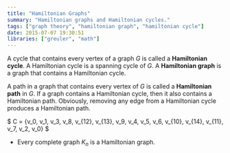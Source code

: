```yaml
---
title: "Hamiltonian Graphs"
summary: "Hamiltonian graphs and Hamiltonian cycles."
tags: ["graph theory", "hamiltonian graph", "hamiltonian cycle"]
date: 2015-07-07 19:30:51
libraries: ["greuler", "math"]
---
```


A cycle that contains every vertex of a graph $G$ is called a **Hamiltonian cycle**. A Hamiltonian cycle is a spanning cycle of $G$. A **Hamiltonian graph** is a graph that contains a Hamiltonian cycle.

A path in a graph that contains every vertex of $G$ is called a **Hamiltonian path** in $G$. If a graph contains a Hamiltonian cycle, then it also contains a Hamiltonian path. Obviously, removing any edge from a Hamiltonian cycle produces a Hamiltonian path.

<div id="figure-hamiltonian-graph"></div>

<div>$
C = {v_0, v_1, v_3, v_8, v_{12}, v_{13}, v_9, v_4, v_5, v_6, v_{10}, v_{14}, v_{11}, v_7, v_2, v_0}
$</div>

- Every complete graph $K_n$ is a Hamiltonian graph.

<script src="/js/graph/hamiltonian-graph.js"></script>

